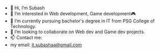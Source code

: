 - 👋 Hi, I’m Subash
- 👀 I’m interested in Web development, Game development🎮
- 🌱 I’m currently pursuing bachelor's degree in IT from PSG College of Technology. 
- 💞️ I’m looking to collaborate on Web dev and Game dev projects.
- 📫 Contact me: 
-    my email: it.subashaa@gmail.com

